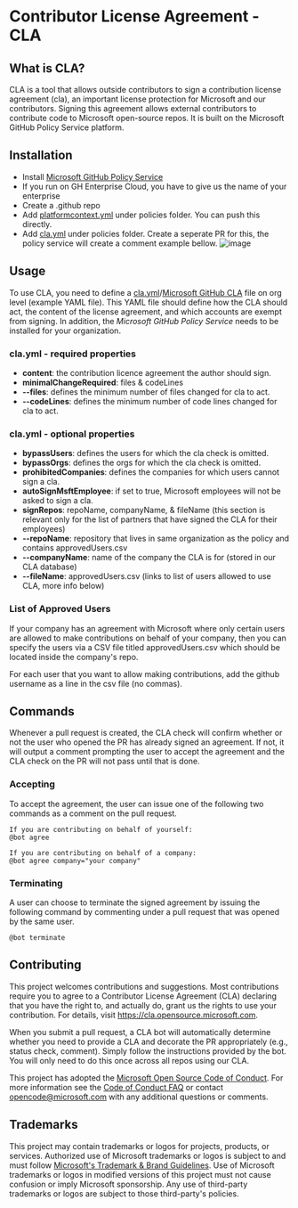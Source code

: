# Contributor License Agreement - CLA 

## What is CLA?

CLA is a tool that allows outside contributors to sign a contribution license agreement (cla), an important license protection for Microsoft and our contributors. Signing this agreement allows external contributors to contribute code to Microsoft open-source repos. It is built on the Microsoft GitHub Policy Service platform.

## Installation

- Install [Microsoft GitHub Policy Service](https://github.com/apps/microsoft-github-policy-service)
- If you run on GH Enterprise Cloud, you have to give us the name of your enterprise
- Create a .github repo
- Add [platformcontext.yml](https://github.com/microsoft/.github/blob/main/policies/platformcontext.yml) under policies folder. You can push this directly.
- Add [cla.yml](https://github.com/microsoft/.github/blob/main/policies/cla.yml) under policies folder. Create a seperate PR for this, the policy service will create a comment example bellow.
![image](https://user-images.githubusercontent.com/19934057/197821627-3933c109-bbba-4714-b16c-8b457ad2084d.png)

## Usage

To use CLA, you need to define a [cla.yml](src/ContributorLicenseAgreement.Core.Tests/Data/cla.yml)/[Microsoft GitHub CLA](https://github.com/microsoft/.github/blob/main/policies/cla.yml) file on org level (example YAML file). This YAML file should define how the CLA should act, the content of the license agreement, and which accounts are exempt from signing.
In addition, the *Microsoft GitHub Policy Service* needs to be installed for your organization.

### cla.yml - required properties
- **content**: the contribution licence agreement the author should sign.
- **minimalChangeRequired**: files & codeLines
- **--files**: defines the minimum number of files changed for cla to act.
- **--codeLines**: defines the minimum number of code lines changed for cla to act.

### cla.yml - optional properties
- **bypassUsers**: defines the users for which the cla check is omitted.
- **bypassOrgs**: defines the orgs for which the cla check is omitted.
- **prohibitedCompanies**: defines the companies for which users cannot sign a cla.
- **autoSignMsftEmployee**: if set to true, Microsoft employees will not be asked to sign a cla.
- **signRepos**:	repoName, companyName, & fileName (this section is relevant only for the list of partners that have signed the CLA for their employees)
- **--repoName**:	repository that lives in same organization as the policy and contains approvedUsers.csv
- **--companyName**:	name of the company the CLA is for (stored in our CLA database)
- **--fileName**: approvedUsers.csv	(links to list of users allowed to use CLA, more info below)

### List of Approved Users
If your company has an agreement with Microsoft where only certain users are allowed to make contributions on behalf of your company, then you can specify the users via a CSV file titled approvedUsers.csv which should be located inside the company's repo.

For each user that you want to allow making contributions, add the github username as a line in the csv file (no commas).

## Commands

Whenever a pull request is created, the CLA check will confirm whether or not the user who opened the PR has 
already signed an agreement. If not, it will output a comment prompting the user to accept the agreement and the CLA check on the PR will not pass until that is done.

### Accepting

To accept the agreement, the user can issue one of the following two commands as a comment on the pull request.

```
If you are contributing on behalf of yourself:
@bot agree

If you are contributing on behalf of a company:
@bot agree company="your company"
```

### Terminating

A user can choose to terminate the signed agreement by issuing the following command by commenting under a pull
request that was opened by the same user.

```
@bot terminate
```

## Contributing

This project welcomes contributions and suggestions.  Most contributions require you to agree to a
Contributor License Agreement (CLA) declaring that you have the right to, and actually do, grant us
the rights to use your contribution. For details, visit https://cla.opensource.microsoft.com.

When you submit a pull request, a CLA bot will automatically determine whether you need to provide
a CLA and decorate the PR appropriately (e.g., status check, comment). Simply follow the instructions
provided by the bot. You will only need to do this once across all repos using our CLA.

This project has adopted the [Microsoft Open Source Code of Conduct](https://opensource.microsoft.com/codeofconduct/).
For more information see the [Code of Conduct FAQ](https://opensource.microsoft.com/codeofconduct/faq/) or
contact [opencode@microsoft.com](mailto:opencode@microsoft.com) with any additional questions or comments.

## Trademarks

This project may contain trademarks or logos for projects, products, or services. Authorized use of Microsoft 
trademarks or logos is subject to and must follow 
[Microsoft's Trademark & Brand Guidelines](https://www.microsoft.com/en-us/legal/intellectualproperty/trademarks/usage/general).
Use of Microsoft trademarks or logos in modified versions of this project must not cause confusion or imply Microsoft sponsorship.
Any use of third-party trademarks or logos are subject to those third-party's policies.
